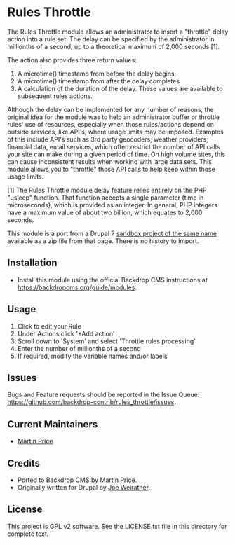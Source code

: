 Rules Throttle
======================

The Rules Throttle module allows an administrator to insert a "throttle" delay
action into a rule set. The delay can be specified by the administrator in
millionths of a second, up to a theoretical maximum of 2,000 seconds [1].

The action also provides three return values:
1. A microtime() timestamp from before the delay begins;
2. A microtime() timestamp from after the delay completes
3. A calculation of the duration of the delay. 
These values are available to subsequent rules actions.

Although the delay can be implemented for any number of reasons, the original
idea for the module was to help an administrator buffer or throttle rules' use
of resources, especially when those rules/actions depend on outside services,
like API's, where usage limits may be imposed. Examples of this include API's
such as 3rd party geocoders, weather providers, financial data, email services,
which often restrict the number of API calls your site can make during a given
period of time. On high volume sites, this can cause inconsistent results when
working with large data sets. This module allows you to "throttle" those API
calls to help keep within those usage limits.


[1] The Rules Throttle module delay feature relies entirely on the PHP "usleep"
function. That function accepts a single parameter (time in microseconds),
which is provided as an integer. In general, PHP integers have a maximum value
of about two billion, which equates to 2,000 seconds.

This module is a port from a Drupal 7 [sandbox project of the same name](https://www.drupal.org/sandbox/jweirather/2603990)
available as a zip file from that page. There is no history to import.

Installation
------------

- Install this module using the official Backdrop CMS instructions at
  https://backdropcms.org/guide/modules.

Usage
-----

1. Click to edit your Rule
2. Under Actions click '+Add action'
3. Scroll down to 'System' and select 'Throttle rules processing'
4. Enter the number of millionths of a second
5. If required, modify the variable names and/or labels


Issues
------

Bugs and Feature requests should be reported in the Issue Queue:
https://github.com/backdrop-contrib/rules_throttle/issues.

Current Maintainers
-------------------

- [Martin Price](https://github.com/yorkshire-pudding)


Credits
-------

- Ported to Backdrop CMS by [Martin Price](https://github.com/yorkshire-pudding).
- Originally written for Drupal by [Joe Weirather](https://github.com/jweirather).

License
-------

This project is GPL v2 software. 
See the LICENSE.txt file in this directory for complete text.

